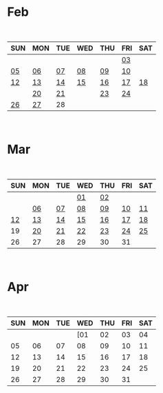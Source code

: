 # Feb

<br>

|SUN|MON|TUE|WED|THU|FRI|SAT|
|---|---|---|---|---|---|---|
|   |   |   |   |   |[03](/Daily_review/2023_Feb/0203.md)|   |
|[05](/Daily_review/2023_Feb/0205.md)|[06](/Daily_review/2023_Feb/0206.md)|[07](/Daily_review/2023_Feb/0207.md)|[08](/Daily_review/2023_Feb/0208.md)|[09](/Daily_review/2023_Feb/0209.md)|[10](/Daily_review/2023_Feb/0210.md)||
|[12](/Daily_review/2023_Feb/0212.md)|[13](/Daily_review/2023_Feb/0213.md)|[14](/Daily_review/2023_Feb/0214.md)|[15](/Daily_review/2023_FEB/0215.md)|[16](/Daily_review/2023_Feb/0216.md)|[17](/Daily_review/2023_Feb/0217.md)|[18](/Daily_review/2023_Feb/0218.md)|
||[20](/Daily_review/2023_Feb/0220.md)|[21](/Daily_review/2023_Feb/2021.md)||[23](/Web/box_model.md)|[24](/Daily_review/2023_Feb/0224.md)||
|[26](/Algorithm/greedy.md)|[27](/Web/positioning.md)|28|

<br>

# Mar

<br>

|SUN|MON|TUE|WED|THU|FRI|SAT|
|---|---|---|---|---|---|---|
|   |   |   |[01](Web/flexible.md)|[02](Web/semantic.md)|||
||[06](Web/bootstrap.md)|[07](/Daily_review/2023_Mar/0307.md)|[08](/Daily_review/2023_Mar/0308.md)|[09](/Daily_review/2023_Mar/0309.md)|[10](/Daily_review/2023_Mar/0310.md)|[11](/Daily_review/2023_Mar/0311.md)|
|[12](/Daily_review/2023_Mar/0312.md)|[13](/TIL/Web/DOM.md)|[14](/Web/javascript_syntax.md)|[15](/Web/js_objects.md)|[16](/Web/js_event.md)|[17](/Daily_review/2023_Mar/0317.md)|[18](/Daily_review/2023_Mar/0318.md)|
|19|[20](/Web/Django.md)|[21](/Web/dj_design_pattern.md)|[22](/Web/dj_template.md)|[23](/Django/urls.md)|[24](/Django/model.md)|[25](/Daily_review/2023_Mar/0325.md)|
|26|27|28|29|30|31|

<br>

# Apr

<br>

|SUN|MON|TUE|WED|THU|FRI|SAT|
|---|---|---|---|---|---|---|
|   |   |   |[01|02|03|04|
|05|06|07|08|09|10|11|
|12|13|14|15|16|17|18|
|19|20|21|22|23|24|25|
|26|27|28|29|30|31|